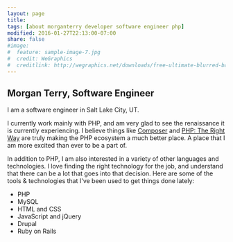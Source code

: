 ```yaml
---
layout: page
title: 
tags: [about morganterry developer software engineer php]
modified: 2016-01-27T22:13:00-07:00
share: false
#image:
#  feature: sample-image-7.jpg
#  credit: WeGraphics
#  creditlink: http://wegraphics.net/downloads/free-ultimate-blurred-background-pack/
---
```


## Morgan Terry, Software Engineer

I am a software engineer in Salt Lake City, UT.

I currently work mainly with PHP, and am very glad to see the renaissance it is currently experiencing. I believe things like [Composer](https://getcomposer.org/) and [PHP: The Right Way](http://www.phptherightway.com/) are truly making the PHP ecosystem a much better place. A place that I am more excited than ever to be a part of.

In addition to PHP, I am also interested in a variety of other languages and technologies. I love finding the right technology for the job, and understand that there can be a lot that goes into that decision. Here are some of the tools & technologies that I've been used to get things done lately:

* PHP
* MySQL
* HTML and CSS
* JavaScript and jQuery
* Drupal
* Ruby on Rails

